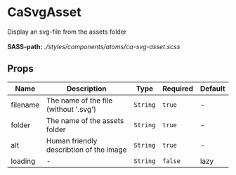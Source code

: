 # CaSvgAsset

Display an svg-file from the assets folder<br><br> **SASS-path:** _./styles/components/atoms/ca-svg-asset.scss_

## Props

<!-- @vuese:CaSvgAsset:props:start -->
|Name|Description|Type|Required|Default|
|---|---|---|---|---|
|filename|The name of the file (without '.svg')|`String`|`true`|-|
|folder|The name of the assets folder|`String`|`true`|-|
|alt|Human friendly describtion of the image|`String`|`true`|-|
|loading|-|`String`|`false`|lazy|

<!-- @vuese:CaSvgAsset:props:end -->



